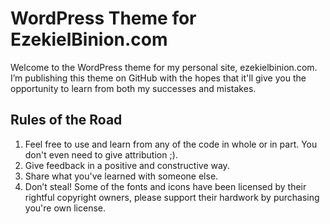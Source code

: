 # WordPress Theme for EzekielBinion.com
Welcome to the WordPress theme for my personal site, ezekielbinion.com. I’m publishing this theme on GitHub with the hopes that it'll give you the opportunity to learn from both my successes and mistakes.

## Rules of the Road
1. Feel free to use and learn from any of the code in whole or in part. You don't even need to give attribution ;).
2. Give feedback in a positive and constructive way.
3. Share what you've learned with someone else.
4. Don’t steal! Some of the fonts and icons have been licensed by their rightful copyright owners, please support their hardwork by purchasing you're own license.